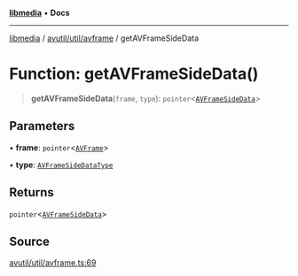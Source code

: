 [**libmedia**](../../../../README.md) • **Docs**

***

[libmedia](../../../../README.md) / [avutil/util/avframe](../README.md) / getAVFrameSideData

# Function: getAVFrameSideData()

> **getAVFrameSideData**(`frame`, `type`): `pointer`\<[`AVFrameSideData`](../../../struct/avframe/classes/AVFrameSideData.md)\>

## Parameters

• **frame**: `pointer`\<[`AVFrame`](../../../struct/avframe/classes/AVFrame.md)\>

• **type**: [`AVFrameSideDataType`](../../../struct/avframe/enumerations/AVFrameSideDataType.md)

## Returns

`pointer`\<[`AVFrameSideData`](../../../struct/avframe/classes/AVFrameSideData.md)\>

## Source

[avutil/util/avframe.ts:69](https://github.com/zhaohappy/libmedia/blob/a88305ff5d10e91621f2d71d24c72fc85681b8f7/src/avutil/util/avframe.ts#L69)
